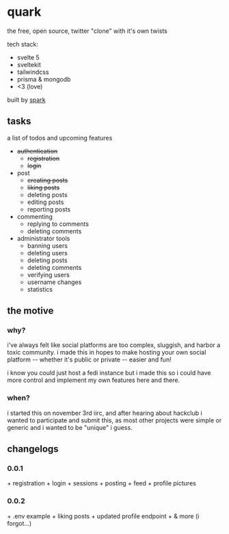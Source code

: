 # quark

the free, open source, twitter "clone" with it's own twists

tech stack:

- svelte 5
- sveltekit
- tailwindcss
- prisma & mongodb
- <3 (love)

built by [spark](https://github.com/LolzTheDev)

## tasks

a list of todos and upcoming features

- ~~authentication~~
  - ~~registration~~
  - ~~login~~
- post
  - ~~creating posts~~
  - ~~liking posts~~
  - deleting posts
  - editing posts
  - reporting posts
- commenting
  - replying to comments
  - deleting comments
- administrator tools
  - banning users
  - deleting users
  - deleting posts
  - deleting comments
  - verifying users
  - username changes
  - statistics

## the motive

### why?

i've always felt like social platforms are too complex, sluggish, and harbor a toxic community. i made this in hopes to make hosting your own social platform -- whether it's public or private -- easier and fun!

i know you could just host a fedi instance but i made this so i could have more control and implement my own features here and there.

### when?

i started this on november 3rd iirc, and after hearing about hackclub i wanted to participate and submit this, as most other projects were simple or generic and i wanted to be "unique" i guess.

## changelogs

### 0.0.1

\+ registration
\+ login
\+ sessions
\+ posting
\+ feed
\+ profile pictures

### 0.0.2

\+ .env example
\+ liking posts
\+ updated profile endpoint
\+ & more (i forgot...)
